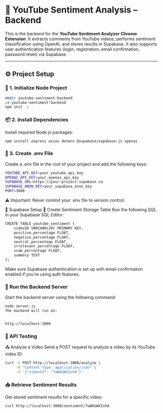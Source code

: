 # 📡 YouTube Sentiment Analysis – Backend

This is the backend for the **YouTube Sentiment Analyzer Chrome Extension**. It extracts comments from YouTube videos, performs sentiment classification using OpenAI, and stores results in Supabase. It also supports user authentication features (login, registration, email confirmation, password reset) via Supabase.

---

## ⚙️ Project Setup

### 🧱 1. Initialize Node Project
```bash
mkdir youtube-sentiment-backend
cd youtube-sentiment-backend
npm init -y
```

### 📦 2. Install Dependencies

Install required Node.js packages:

```bash
npm install express axios dotenv @supabase/supabase-js openai
```

### 🔐 3. Create .env File
Create a .env file in the root of your project and add the following keys:

```bash
YOUTUBE_API_KEY=your_youtube_api_key
OPENAI_API_KEY=your_openai_api_key
SUPABASE_URL=https://your-project.supabase.co
SUPABASE_ANON_KEY=your_supabase_anon_key
PORT=3000
```
⚠️ Important: Never commit your .env file to version control.

🧠 Supabase Setup
📄 Create Sentiment Storage Table
Run the following SQL in your Supabase SQL Editor:

```bash
CREATE TABLE youtube_sentiment (
    videoID VARCHAR(20) PRIMARY KEY,
    positive_percentage FLOAT,
    negative_percentage FLOAT,
    neutral_percentage FLOAT,
    irrelevant_percentage FLOAT,
    scam_percentage FLOAT,
    summary TEXT
);
```
Make sure Supabase authentication is set up with email confirmation enabled if you're using auth features.

### 🚀 Run the Backend Server
Start the backend server using the following command:

```bash
node server.js
The backend will run on:


http://localhost:3000
```
### 🧪 API Testing
📤 Analyze a Video
Send a POST request to analyze a video by its YouTube video ID:

```bash
curl -X POST http://localhost:3000/analyze \
     -H "Content-Type: application/json" \
     -d '{"videoId": "7wWkGWXIshA"}'
```
### 📥 Retrieve Sentiment Results
Get stored sentiment results for a specific video:

```bash
curl http://localhost:3000/sentiment/7wWkGWXIshA
```
### 

